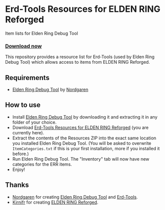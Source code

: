 ﻿<p style="text-align: center;">

# Erd-Tools Resources for ELDEN RING Reforged
Item lists for Elden Ring Debug Tool

### [Download now](https://github.com/ividyon/Elden-Ring-Reforged-Erd-Tools-Resources/releases)

</p>

This repository provides a resource list for Erd-Tools (used by Elden Ring Debug Tool) which allows access to items from ELDEN RING Reforged.

## Requirements

* [Elden Ring Debug Tool](https://github.com/Nordgaren/Elden-Ring-Debug-Tool/releases) by [Nordgaren](https://ko-fi.com/nordgaren)

## How to use

* Install [Elden Ring Debug Tool](https://github.com/Nordgaren/Elden-Ring-Debug-Tool/releases) by downloading it and extracting it in any folder of your choice.
* Download [Erd-Tools Resources for ELDEN RING Reforged](https://github.com/ividyon/Elden-Ring-Reforged-Erd-Tools-Resources/releases) (you are currently here).
* Extract the contents of the Resources ZIP into the exact same location you installed Elden Ring Debug Tool. (You will be asked to overwrite `ItemCategories.txt` if this is your first installation, more if you installed it before.)
* Run Elden Ring Debug Tool. The "Inventory" tab will now have new categories for the ERR items.
* Enjoy!

## Thanks

* [Nordgaren](https://ko-fi.com/nordgaren) for creating [Elden Ring Debug Tool](https://github.com/Nordgaren/Elden-Ring-Debug-Tool/releases) and [Erd-Tools](https://github.com/Nordgaren/Erd-Tools).
* [Kirnifr](https://ko-fi.com/kirnifr) for creating [ELDEN RING Reforged](https://www.nexusmods.com/eldenring/mods/541).